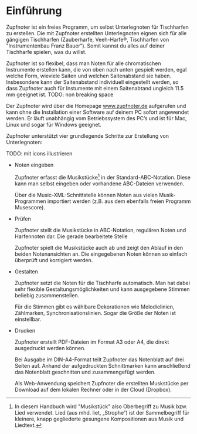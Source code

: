 # Einführung

Zupfnoter ist ein freies Programm, um selbst Unterlegnoten für
Tischharfen zu erstellen. Die mit Zupfnoter erstellten Unterlegnoten
eignen sich für alle gängigen Tischharfen (Zauberharfe, Veeh-Harfe®,
Tischharfen von "Instrumentenbau Franz Bauer“). Somit kannst du alles
auf deiner Tischharfe spielen, was du willst.

Zupfnoter ist so flexibel, dass man Noten für alle chromatischen
Instrumente erstellen kann, die von oben nach unten gespielt werden,
egal welche Form, wieviele Saiten und welchen Saitenabstand sie haben.
Insbesondere kann der Saitenabstand individuell eingestellt werden, so
dass Zupfnoter auch für Instumente mit einem Saitenabtand ungleich 11.5
mm geeignet ist. TODO: non breaking space

Der Zupfnoter wird über die Homepage www.zupfnoter.de aufgerufen und
kann ohne die Installation einer Software auf deinem PC sofort
angewendet werden. Er läuft unabhängig vom Betriebssystem des PC’s und
ist für Mac, Linux und sogar für Windows geeignet.

Zupfnoter unterstützt vier grundlegende Schritte zur Erstellung von
Unterlegnoten:

TODO: mit icons illustrieren

-   Noten eingeben

    Zupfnoter erfasst die Musikstücke[^1] in der Standard-ABC-Notation.
    Diese kann man selbst eingeben oder vorhandene ABC-Dateien
    verwenden.

    Über die Music-XML-Schnittstelle können Noten aus vielen
    Musik-Programmen importiert werden (z.B. aus dem ebenfalls freien
    Programm Musescore).

-   Prüfen

    Zupfnoter stellt die Musikstücke in ABC-Notation, regulären Noten
    und Harfennoten dar. Die gerade bearbeitete Stelle

    Zupfnoter spielt die Musikstücke auch ab und zeigt den Ablauf in den
    beiden Notenansichten an. Die eingegebenen Noten können so einfach
    überprüft und korrigiert werden.

-   Gestalten

    Zupfnoter setzt die Noten für die Tischharfe automatisch. Man hat
    dabei sehr flexible Gestaltungsmöglichkeiten und kann ausgegebene
    Stimmen beliebig zusammenstellen.

    Für die Stimmen gibt es wählbare Dekorationen wie Melodielinien,
    Zählmarken, Synchronisationslinien. Sogar die Größe der Noten ist
    einstellbar.

-   Drucken

    Zupfnoter erstellt PDF-Dateien im Format A3 oder A4, die direkt
    ausgedruckt werden können.

    Bei Ausgabe im DIN-A4-Format teilt Zupfnoter das Notenblatt auf drei
    Seiten auf. Anhand der aufgedruckten Schnittmarken kann anschließend
    das Notenblatt geschnitten und zusammengefügt werden.

    Als Web-Anwendung speichert Zupfnoter die erstellten Muskstücke per
    Download auf dem lokalen Rechner oder in der Cloud (Dropbox).

[^1]: In diesem Handbuch wird "Musikstück" also Oberbegriff zu Musik
    bzw. Lied verwendet. Lied (aus mhd. liet, „Strophe“) ist der
    Sammelbegriff für kleinere, knapp gegliederte gesungene
    Kompositionen aus Musik und Liedtext.
